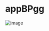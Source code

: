 # appBPgg
![image](https://github.com/gmacass/appBPgg/assets/152405779/2e0bc66e-b08d-47ad-bf16-89c877d331bc)
